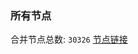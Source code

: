### 所有节点
合并节点总数: `30326`
[节点链接](https://github.com/qjlxg/586/raw/refs/heads/master/sub/sub_merge_base64.txt)


